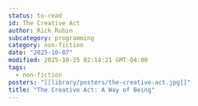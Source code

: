 ```yaml
---
status: to-read
id: The Creative Act
author: Rick Rubin
subcategory: programming
category: non-fiction
date: "2025-10-07"
modified: 2025-10-25 02:14:21 GMT-04:00
tags:
  - non-fiction
posters: "[[library/posters/the-creative-act.jpg]]"
title: "The Creative Act: A Way of Being"
---
```

